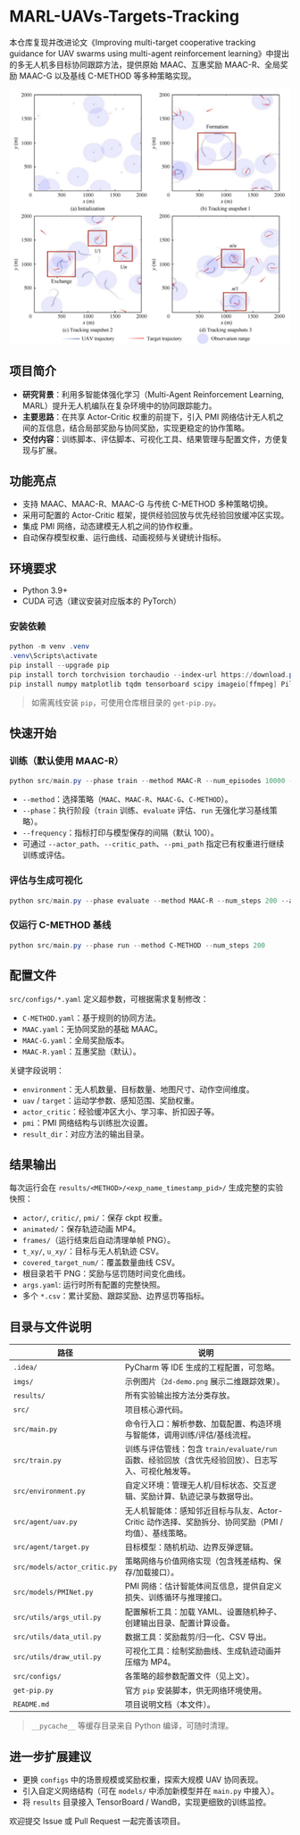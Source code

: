 # MARL-UAVs-Targets-Tracking

本仓库复现并改进论文《Improving multi-target cooperative tracking guidance for UAV swarms using multi-agent reinforcement learning》中提出的多无人机多目标协同跟踪方法，提供原始 MAAC、互惠奖励 MAAC-R、全局奖励 MAAC-G 以及基线 C-METHOD 等多种策略实现。

![2D Demo](imgs/2d-demo.png)

## 项目简介

- **研究背景**：利用多智能体强化学习（Multi-Agent Reinforcement Learning, MARL）提升无人机编队在复杂环境中的协同跟踪能力。
- **主要思路**：在共享 Actor-Critic 权重的前提下，引入 PMI 网络估计无人机之间的互信息，结合局部奖励与协同奖励，实现更稳定的协作策略。
- **交付内容**：训练脚本、评估脚本、可视化工具、结果管理与配置文件，方便复现与扩展。

## 功能亮点

- 支持 MAAC、MAAC-R、MAAC-G 与传统 C-METHOD 多种策略切换。
- 采用可配置的 Actor-Critic 框架，提供经验回放与优先经验回放缓冲区实现。
- 集成 PMI 网络，动态建模无人机之间的协作权重。
- 自动保存模型权重、运行曲线、动画视频与关键统计指标。

## 环境要求

- Python 3.9+
- CUDA 可选（建议安装对应版本的 PyTorch）

### 安装依赖

```powershell
python -m venv .venv
.venv\Scripts\activate
pip install --upgrade pip
pip install torch torchvision torchaudio --index-url https://download.pytorch.org/whl/cu118
pip install numpy matplotlib tqdm tensorboard scipy imageio[ffmpeg] Pillow pyyaml
```

> 如需离线安装 `pip`，可使用仓库根目录的 `get-pip.py`。

## 快速开始

### 训练（默认使用 MAAC-R）

```powershell
python src/main.py --phase train --method MAAC-R --num_episodes 10000 --num_steps 200
```

- `--method`：选择策略（`MAAC`、`MAAC-R`、`MAAC-G`、`C-METHOD`）。
- `--phase`：执行阶段（`train` 训练、`evaluate` 评估、`run` 无强化学习基线策略）。
- `--frequency`：指标打印与模型保存的间隔（默认 100）。
- 可通过 `--actor_path`、`--critic_path`、`--pmi_path` 指定已有权重进行继续训练或评估。

### 评估与生成可视化

```powershell
python src/main.py --phase evaluate --method MAAC-R --num_steps 200 --actor_path <path> --critic_path <path> --pmi_path <path>
```

### 仅运行 C-METHOD 基线

```powershell
python src/main.py --phase run --method C-METHOD --num_steps 200
```

## 配置文件

`src/configs/*.yaml` 定义超参数，可根据需求复制修改：

- `C-METHOD.yaml`：基于规则的协同方法。
- `MAAC.yaml`：无协同奖励的基础 MAAC。
- `MAAC-G.yaml`：全局奖励版本。
- `MAAC-R.yaml`：互惠奖励（默认）。

关键字段说明：

- `environment`：无人机数量、目标数量、地图尺寸、动作空间维度。
- `uav` / `target`：运动学参数、感知范围、奖励权重。
- `actor_critic`：经验缓冲区大小、学习率、折扣因子等。
- `pmi`：PMI 网络结构与训练批次设置。
- `result_dir`：对应方法的输出目录。

## 结果输出

每次运行会在 `results/<METHOD>/<exp_name_timestamp_pid>/` 生成完整的实验快照：

- `actor/`, `critic/`, `pmi/`：保存 ckpt 权重。
- `animated/`：保存轨迹动画 MP4。
- `frames/`（运行结束后自动清理单帧 PNG）。
- `t_xy/`, `u_xy/`：目标与无人机轨迹 CSV。
- `covered_target_num/`：覆盖数量曲线 CSV。
- 根目录若干 PNG：奖励与惩罚随时间变化曲线。
- `args.yaml`: 运行时所有配置的完整快照。
- 多个 `*.csv`：累计奖励、跟踪奖励、边界惩罚等指标。

## 目录与文件说明

| 路径 | 说明 |
| --- | --- |
| `.idea/` | PyCharm 等 IDE 生成的工程配置，可忽略。 |
| `imgs/` | 示例图片（`2d-demo.png` 展示二维跟踪效果）。 |
| `results/` | 所有实验输出按方法分类存放。 |
| `src/` | 项目核心源代码。 |
| `src/main.py` | 命令行入口：解析参数、加载配置、构造环境与智能体，调用训练/评估/基线流程。 |
| `src/train.py` | 训练与评估管线：包含 `train/evaluate/run` 函数、经验回放（含优先经验回放）、日志写入、可视化触发等。 |
| `src/environment.py` | 自定义环境：管理无人机/目标状态、交互逻辑、奖励计算、轨迹记录与数据导出。 |
| `src/agent/uav.py` | 无人机智能体：感知邻近目标与队友、Actor-Critic 动作选择、奖励拆分、协同奖励（PMI / 均值）、基线策略。 |
| `src/agent/target.py` | 目标模型：随机机动、边界反弹逻辑。 |
| `src/models/actor_critic.py` | 策略网络与价值网络实现（包含残差结构、保存/加载接口）。 |
| `src/models/PMINet.py` | PMI 网络：估计智能体间互信息，提供自定义损失、训练循环与推理接口。 |
| `src/utils/args_util.py` | 配置解析工具：加载 YAML、设置随机种子、创建输出目录、配置计算设备。 |
| `src/utils/data_util.py` | 数据工具：奖励裁剪/归一化、CSV 导出。 |
| `src/utils/draw_util.py` | 可视化工具：绘制奖励曲线、生成轨迹动画并压缩为 MP4。 |
| `src/configs/` | 各策略的超参数配置文件（见上文）。 |
| `get-pip.py` | 官方 `pip` 安装脚本，供无网络环境使用。 |
| `README.md` | 项目说明文档（本文件）。 |

> `__pycache__` 等缓存目录来自 Python 编译，可随时清理。

## 进一步扩展建议

- 更换 `configs` 中的场景规模或奖励权重，探索大规模 UAV 协同表现。
- 引入自定义网络结构（可在 `models/` 中添加新模型并在 `main.py` 中接入）。
- 将 `results` 目录接入 TensorBoard / WandB，实现更细致的训练监控。

欢迎提交 Issue 或 Pull Request 一起完善该项目。
